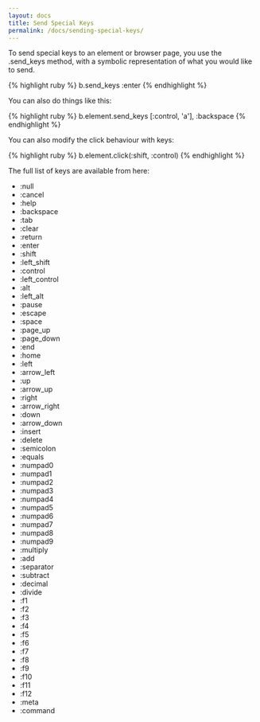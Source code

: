 ```yaml
---
layout: docs
title: Send Special Keys
permalink: /docs/sending-special-keys/
---
```


To send special keys to an element or browser page, you use the .send_keys method, with a symbolic representation of what you would like to send.

{% highlight ruby %}
b.send_keys :enter
{% endhighlight %}

You can also do things like this:

{% highlight ruby %}
b.element.send_keys [:control, 'a'], :backspace
{% endhighlight %}

You can also modify the click behaviour with keys:

{% highlight ruby %}
b.element.click(:shift, :control)
{% endhighlight %}

The full list of keys are available from here:

* :null
* :cancel
* :help
* :backspace
* :tab
* :clear
* :return
* :enter
* :shift
* :left_shift
* :control
* :left_control
* :alt
* :left_alt
* :pause
* :escape
* :space
* :page_up
* :page_down
* :end
* :home
* :left
* :arrow_left
* :up
* :arrow_up
* :right
* :arrow_right
* :down
* :arrow_down
* :insert
* :delete
* :semicolon
* :equals
* :numpad0
* :numpad1
* :numpad2
* :numpad3
* :numpad4
* :numpad5
* :numpad6
* :numpad7
* :numpad8
* :numpad9
* :multiply
* :add
* :separator
* :subtract
* :decimal
* :divide
* :f1
* :f2
* :f3
* :f4
* :f5
* :f6
* :f7
* :f8
* :f9
* :f10
* :f11
* :f12
* :meta
* :command
